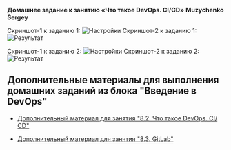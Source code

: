 **Домашнее задание к занятию «Что такое DevOps. СI/СD»**
**Muzychenko Sergey**

Скриншот-1 к заданию 1:
![Настройки](https://github.com/SergeyMuzychenko/sdvps-materials/blob/main/Nastroiki.png)
Скриншот-2 к заданию 1:
![Результат](https://github.com/SergeyMuzychenko/sdvps-materials/blob/main/Rezultat.png)

Скриншот-1 к заданию 2:
![Настройки](https://github.com/SergeyMuzychenko/sdvps-materials/blob/main/nastroiki_pipline.png)
Скриншот-2 к заданию 2:
![Результат](https://github.com/SergeyMuzychenko/sdvps-materials/blob/main/rezultat_pipline.png)


## Дополнительные материалы для выполнения домашних заданий из блока "Введение в DevOps"


- [Дополнительный материал для занятия "8.2. Что такое DevOps. СI/СD"](CICD/8.2-hw.md)

- [Дополнительный материал для занятия "8.3. GitLab"](https://github.com/netology-code/sdvps-materials/tree/main/gitlab)
